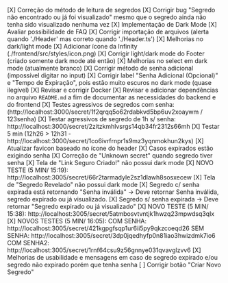 [X] Correção do  método de leitura de segredos
[X] Corrigir bug "Segredo não encontrado ou já foi visualizado" mesmo que o segredo ainda não tenha sido visualizado nenhuma vez
[X] Implementação de Dark Mode
[X] Avaliar possibilidade de FAQ
[X] Corrigir importação de arquivos (alerta quando './Header' mas correto quando './Header.ts')
[X] Melhorias no dark/light mode
[X] Adicionar ícone da Infinity (./frontend/src/styles/icon.png)
[X] Corrigir light/dark mode do Footer (criado somente dark mode até então)
[X] Melhorias no select em dark mode (atualmente branco)
[X] Corrigir método de senha adicional (impossível digitar no input)
[X] Corrigir label "Senha Adicional (Opcional)" e "Tempo de Expiração", pois estão muito escuros no dark mode (quase ilegível)
[X] Revisar e corrigir Docker
[X] Revisar e adicionar dependências no arquivo `README.md` a fim de documentar as necessidades do backend e do frontend
[X] Testes agressivos de segredos com senha: (http://localhost:3000/secret/1f2qrqq5o62rdabkvd5bp6uv2xoaywm / 123senha)
[X] Testar agressivos de segredo de 1h s/ senha: http://localhost:3000/secret/2zitzkmhlvsrgs14qb34fr2312s66mh
[X] Testar 5 min (12h26 > 12h31 - http://localhost:3000/secret/1co6ivrfrnpr1s9mz3yqnmokhun2kys)
[X] Atualizar favicon baseado no ícone do header 
[X] Casos expirados estão exigindo senha
[X] Correção de "Unknown secret" quando segredo tiver senha
[X] Tela de "Link Seguro Criado!" não possui dark mode
[X] NOVO TESTE (5 MIN/ 15:19): http://localhost:3005/secret/66r2tarmadyle2sz1dlawh8sosxecew
[X] Tela de "Segredo Revelado" não possui dark mode
[X] Segredo c/ senha expirada está retornando "Senha inválida" -> Deve retornar Senha inválida, segredo expirado ou já visualizado.
[X] Segredo s/ senha expirada -> Deve retornar "Segredo expirado ou já visualizado"
[X] NOVO TESTE (5 MIN/ 15:38): http://localhost:3005/secret/5atmbosvtvntjk1hwzq23mpwdsq3qlx
[X] NOVOS TESTES (5 MIN/ 16:05):
COM SENHA: http://localhost:3005/secret/421kgpgfsqp1ur6ii5py9qkzcoeqd26
SEM SENHA: http://localhost:3005/secret/3dp0jqedhyfp0n81iao3hwizdmk7io6
COM SENHA2: http://localhost:3005/secret/1rnf64csu9z56gnnye031qvavglzvv6
[X] Melhorias de usabilidade e mensagens em caso de segredo expirado e/ou segredo não expirado porém que tenha senha
[ ] Corrigir botão "Criar Novo Segredo"